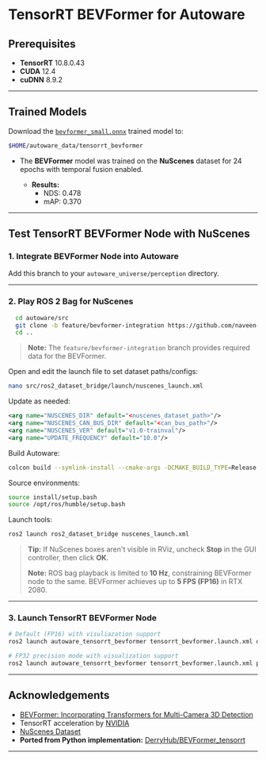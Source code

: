 # TensorRT BEVFormer for Autoware

## Prerequisites

- **TensorRT** 10.8.0.43
- **CUDA** 12.4
- **cuDNN** 8.9.2

---

## Trained Models

Download the [`bevformer_small.onnx`](https://multicorewareinc1-my.sharepoint.com/:u:/g/personal/naveen_sathiyaseelan_multicorewareinc_com/ERQSpS-BoAZGh4R4zNZhITcB58aqDW_tu9aKHLpit6aLAg?e=IZ5nZN) trained model to:

```bash
$HOME/autoware_data/tensorrt_bevformer
```

- The **BEVFormer** model was trained on the **NuScenes** dataset for 24 epochs with temporal fusion enabled.
  
  - **Results:**
    - NDS: 0.478
    - mAP: 0.370

---

## Test TensorRT BEVFormer Node with NuScenes

### 1. Integrate BEVFormer Node into Autoware

Add this branch to your `autoware_universe/perception` directory.

---

### 2. Play ROS 2 Bag for NuScenes

```bash
  cd autoware/src
  git clone -b feature/bevformer-integration https://github.com/naveen-mcw/ros2_dataset_bridge.git
  cd ..
```

> **Note:**  The `feature/bevformer-integration` branch provides required data for the BEVFormer.

Open and edit the launch file to set dataset paths/configs:

```bash
nano src/ros2_dataset_bridge/launch/nuscenes_launch.xml
```

Update as needed:

```xml
<arg name="NUSCENES_DIR" default="<nuscenes_dataset_path>"/>
<arg name="NUSCENES_CAN_BUS_DIR" default="<can_bus_path>"/>
<arg name="NUSCENES_VER" default="v1.0-trainval"/>
<arg name="UPDATE_FREQUENCY" default="10.0"/>
```

Build Autoware:

```bash
colcon build --symlink-install --cmake-args -DCMAKE_BUILD_TYPE=Release
```

Source environments:

```bash
source install/setup.bash
source /opt/ros/humble/setup.bash
```

Launch tools:

```bash
ros2 launch ros2_dataset_bridge nuscenes_launch.xml
```

> **Tip:** If NuScenes boxes aren't visible in RViz, uncheck **Stop** in the GUI controller, then click **OK**.
>
> **Note:** ROS bag playback is limited to **10 Hz**, constraining BEVFormer node to the same. BEVFormer achieves up to **5 FPS (FP16)** in RTX 2080.

---

### 3. Launch TensorRT BEVFormer Node

```bash
# Default (FP16) with visuliazation support
ros2 launch autoware_tensorrt_bevformer tensorrt_bevformer.launch.xml debug_mode:=true

# FP32 precision mode with visualization support
ros2 launch autoware_tensorrt_bevformer tensorrt_bevformer.launch.xml precision:=fp32 debug_mode:=true
```

---

## Acknowledgements

- [BEVFormer: Incorporating Transformers for Multi-Camera 3D Detection](https://arxiv.org/abs/2203.17270)
- TensorRT acceleration by [NVIDIA](https://developer.nvidia.com/tensorrt)
- [NuScenes Dataset](https://www.nuscenes.org/)
- **Ported from Python implementation:** [DerryHub/BEVFormer_tensorrt](https://github.com/DerryHub/BEVFormer_tensorrt.git)

---
